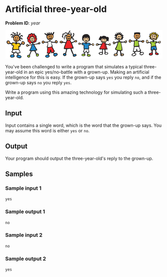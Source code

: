 # Artificial three-year-old
__Problem ID__: _year_

![](../images/artifi.png)

You've been challenged to write a program that simulates a typical
three-year-old in an epic yes/no-battle with a grown-up. Making an artificial
intelligence for this is easy. If the grown-up says `yes` you reply `no`, and
if the grown-up says `no` you reply `yes`.

Write a program using this amazing technology for simulating such a
three-year-old.

## Input
Input contains a single word, which is the word that the grown-up says. You may
assume this word is either `yes` or `no`.

## Output
Your program should output the three-year-old's reply to the grown-up.

## Samples
### Sample input 1
```
yes
```

### Sample output 1
```
no
```

### Sample input 2
```
no
```

### Sample output 2
```
yes
```
